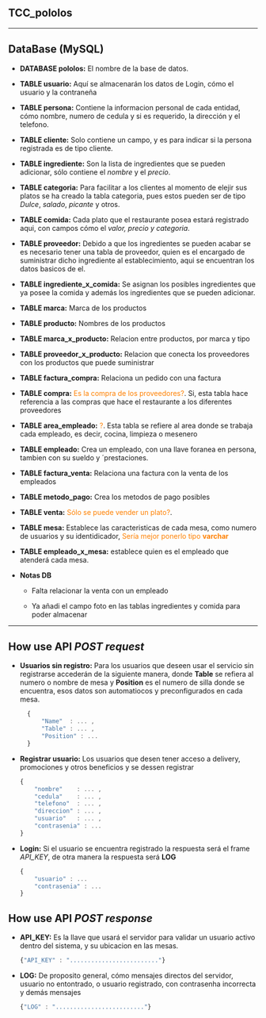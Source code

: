 ## TCC_pololos
----------
## DataBase (MySQL)
 
- **DATABASE pololos:** El nombre de la base de datos.
 
- **TABLE usuario:** Aquí se almacenarán los datos de Login, cómo el usuario y la contraneña
 
- **TABLE persona:** Contiene la informacion personal de cada entidad, cómo nombre, numero de cedula y si es requerido, la dirección y el telefono.
 
- **TABLE cliente:** Solo contiene un campo, y es para indicar si la persona registrada es de tipo cliente.
 
- **TABLE ingrediente:** Son la lista de ingredientes que se pueden adicionar, sólo contiene el *nombre* y el *precio*. 
 
- **TABLE categoria:** Para facilitar a los clientes al momento de elejir sus platos se ha creado la tabla categoria, pues estos pueden ser de tipo *Dulce*, *salado*, *picante* y otros.
 
- **TABLE comida:** Cada plato que el restaurante posea estará registrado aqui, con campos cómo el *valor, precio y categoria*.
 
- **TABLE proveedor:** Debido a que los ingredientes se pueden acabar se es necesario tener una tabla de proveedor, quien es el encargado de suministrar dicho ingrediente al establecimiento, aqui se encuentran los datos basicos de el.
 
- **TABLE ingrediente_x_comida:**  Se asignan los posibles ingredientes que ya posee la comida y además los ingredientes que se pueden adicionar.
 
- **TABLE marca:** Marca de los productos
 
- **TABLE producto:** Nombres de los productos
 
- **TABLE marca_x_producto:** Relacion entre productos, por marca y tipo
 
- **TABLE proveedor_x_producto:** Relacion que conecta los proveedores con los productos que puede suministrar
 
- **TABLE factura_compra:** Relaciona un pedido con una factura
 
- **TABLE compra:** <span style="color:#ff8000">Es la compra de los proveedores?</span>. Si, esta tabla hace referencia a las compras que hace el restaurante a los diferentes proveedores
 
- **TABLE area_empleado:** <span style="color:#ff8000">?</span>. Esta tabla se refiere al area donde se trabaja cada empleado, es decir, cocina, limpieza o mesenero
 
- **TABLE empleado:** Crea un empleado, con una llave foranea en persona, tambien con su sueldo y ´prestaciones.
 
- **TABLE factura_venta:** Relaciona una factura con la venta de los empleados
 
- **TABLE metodo_pago:** Crea los metodos de pago posibles
 
- **TABLE venta:** <span style="color:#ff8000">Sólo se puede vender un plato?</span>.  
 
- **TABLE mesa:** Establece las caracteristicas de cada mesa, como numero de usuarios y su identidicador, <span style="color:#ff8000">Sería mejor ponerlo tipo **varchar**</span>
 
- **TABLE empleado_x_mesa:** establece quien es el empleado que atenderá cada mesa.
  
- **Notas DB**
  - Falta relacionar la venta con un empleado

  - Ya añadi el campo foto en las tablas ingredientes y comida para poder almacenar 
----------


## How use API *POST request*

- **Usuarios sin registro:** Para los usuarios que deseen usar el servicio sin registrarse accederán de la siguiente manera, donde **Table** se refiera al numero o nombre de mesa y **Position** es el numero de silla donde se encuentra, esos datos son automatiocos y preconfigurados en cada mesa.
  
  ```JavaScript 
    {
        "Name"  : ... ,
        "Table" : ... ,
        "Position" : ... 
    }
  ```

- **Registrar usuario:** Los usuarios que desen tener acceso a delivery, promociones y otros beneficios y se dessen registrar
    
    ```JavaScript 
    {        
        "nombre"    : ... ,
        "cedula"    : ... ,
        "telefono"  : ... ,
        "direccion" : ... ,
        "usuario"   : ... ,
        "contrasenia" : ... 
    }
  ```
- **Login:** Si el usuario se encuentra registrado la respuesta será el frame *API_KEY*, de otra manera la respuesta será **LOG**
    ```JavaScript 
    {
        "usuario" : ...
        "contrasenia" : ...
    }
  ```

## How use API *POST response*

- **API_KEY:** Es la llave que usará el servidor para validar un usuario activo dentro del sistema, y su ubicacion en las mesas.
    ```JavaScript
    {"API_KEY" : "........................."}
    ```
- **LOG:** De proposito general, cómo mensajes directos del servidor, usuario no entontrado, o usuario registrado, con contrasenha incorrecta y demás mensajes
    ```JavaScript
    {"LOG" : "........................."}
    ```

